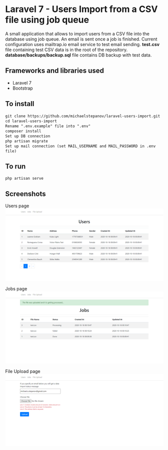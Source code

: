 # Laravel 7 - Users Import from a CSV file using job queue

A small application that allows to import users from a CSV file into the database using job queue.
An email is sent once a job is finished.
Current configuration uses mailtrap.io email service to test email sending.
**test.csv** file containing test CSV data is in the root of the repository.
**database/backups/backup.sql** file contains DB backup with test data.  

## Frameworks and libraries used

* Laravel 7
* Bootstrap

## To install

    git clone https://github.com/michaelstepanov/laravel-users-import.git
    cd laravel-users-import
    Rename ".env.example" file into ".env"
    composer install
    Set up DB connection
    php artisan migrate
    Set up mail connection (set MAIL_USERNAME and MAIL_PASSWORD in .env file)
	
## To run

	php artisan serve

## Screenshots

Users page
![List page](public/screenshots/users.png?raw=true "Users page")

Jobs page
![Login page](public/screenshots/jobs.png?raw=true "Jobs page")

File Upload page
![Login page](public/screenshots/file_upload.png?raw=true "File Upload page")
